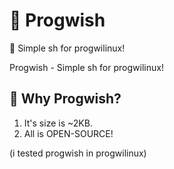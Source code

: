 # 🐧 Progwish
🐧 Simple sh for progwilinux!

Progwish - Simple sh for progwilinux!

## 🤷 Why Progwish?
1. It's size is ~2KB.
2. All is OPEN-SOURCE!

(i tested progwish in progwilinux)
